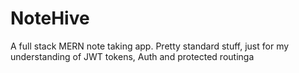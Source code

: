# NoteHive
A full stack MERN note taking app. Pretty standard stuff, just for my understanding of JWT tokens, Auth and protected routinga

